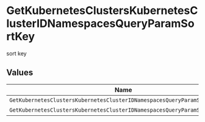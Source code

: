 # GetKubernetesClustersKubernetesClusterIDNamespacesQueryParamSortKey

sort key


## Values

| Name                                                                        | Value                                                                       |
| --------------------------------------------------------------------------- | --------------------------------------------------------------------------- |
| `GetKubernetesClustersKubernetesClusterIDNamespacesQueryParamSortKeyName`   | name                                                                        |
| `GetKubernetesClustersKubernetesClusterIDNamespacesQueryParamSortKeyStatus` | status                                                                      |